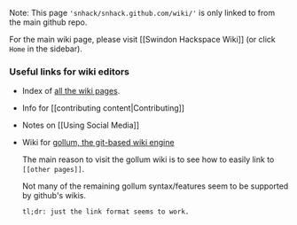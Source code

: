 Note: This page `'snhack/snhack.github.com/wiki/'` is only linked to from the main github repo.

For the main wiki page, please visit [[Swindon Hackspace Wiki]] (or click `Home` in the sidebar).

### Useful links for wiki editors

- Index of [all the wiki pages](_pages).

- Info for [[contributing content|Contributing]]

- Notes on [[Using Social Media]]

- Wiki for [gollum, the git-based wiki engine](https://github.com/gollum/gollum/wiki#bracket-tags)

  The main reason to visit the gollum wiki is to see how to easily link to `[[other pages]]`.

  Not many of the remaining gollum syntax/features seem to be supported by github's wikis.

  `tl;dr: just the link format seems to work.`



<!--


Welcome to the Swindon Hackspace wiki.  This page is here to collect resources for editing the wiki itself, without cluttering up the main wiki for non-editors.  Please visit [[Swindon Hackspace Wiki]] to see the actual wiki home page.  To see a list of all wiki pages, see the [Wiki Index](_pages).

Please use this wiki to [[share or record|Contributing]] any information that does not belong on the public website, or in its own github repo.  For longer posts that are of interest to everyone, please consider [[writing a blog post|Contributing]] for the main website.

Please read the [gollum wiki](https://github.com/gollum/gollum/wiki#bracket-tags) on how to easily link to other pages.

Note that not all of the gollum syntax/features seem to be supported by github's wikis, in particular: title metadata, table of contents, mathematical equations, sequence diagrams, and file includes, to not appear to work (tl;dr: just the link format works then.)

-->